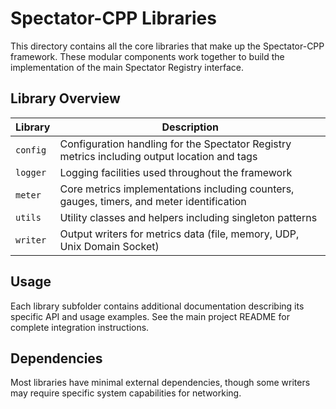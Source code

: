 # Spectator-CPP Libraries

This directory contains all the core libraries that make up the Spectator-CPP framework. These modular components work together to build the implementation of the main Spectator Registry interface.

## Library Overview

| Library  | Description                                                                                  |
|----------|----------------------------------------------------------------------------------------------|
| `config` | Configuration handling for the Spectator Registry metrics including output location and tags |
| `logger` | Logging facilities used throughout the framework                                             |
| `meter`  | Core metrics implementations including counters, gauges, timers, and meter identification    |
| `utils`  | Utility classes and helpers including singleton patterns                                     |
| `writer` | Output writers for metrics data (file, memory, UDP, Unix Domain Socket)                      |

## Usage

Each library subfolder contains additional documentation describing its specific API and usage examples. See the main project README for complete integration instructions.

## Dependencies

Most libraries have minimal external dependencies, though some writers may require specific system capabilities for networking.